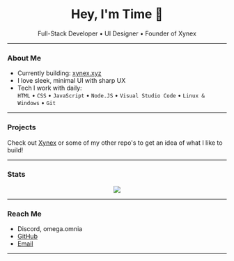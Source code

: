 <h1 align="center">Hey, I'm Time 👋</h1>

<p align="center">
  Full-Stack Developer • UI Designer • Founder of Xynex
</p>

---

### About Me
- Currently building: [xynex.xyz](https://xynex.xyz)
- I love sleek, minimal UI with sharp UX
- Tech I work with daily:  
  `HTML` • `CSS` • `JavaScript` • `Node.JS` • `Visual Studio Code` • `Linux & Windows` • `Git`

---

### Projects
Check out [Xynex](https://xynex.xyz) or some of my other repo's to get an idea of what I like to build!

---

### Stats

<p align="center">
  <img src="https://github-readme-stats.vercel.app/api?username=usher5048&show_icons=true&theme=radical" />
</p>

---

### Reach Me

- Discord, omega.omnia
- [GitHub](https://github.com/Usher5048)
- [Email](mailto:tempus5048@gmail.com)

---
